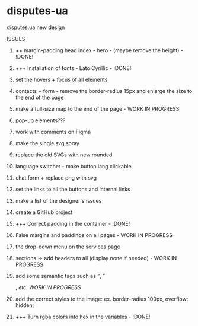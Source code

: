 # disputes-ua
disputes.ua new design

ISSUES

1. ++ margin-padding head index - hero - (maybe remove the height) - !DONE!

2. +++ Installation of fonts - Lato Cyrillic - !DONE!

3. set the hovers + focus of all elements

4. contacts + form - remove the border-radius 15px and enlarge the size to the end of the page

5. make a full-size map to the end of the page - WORK IN PROGRESS

6. pop-up elements???

7. work with comments on Figma

8. make the single svg spray

9. replace the old SVGs with new rounded

10. language switcher - make button lang clickable

11. chat form + replace png with svg

12. set the links to all  the buttons and internal links

13. make a list of the designer's issues

14. create a GitHub project

15. +++ Correct padding in the container - !DONE!

16. False margins and paddings on all pages - WORK IN PROGRESS

17. the drop-down menu on the services page

18. sections -> add headers to all (display none if needed) - WORK IN PROGRESS

19. add some semantic tags such as <q>, <article>, <cite> etc. WORK IN PROGRESS

20. add the correct styles to the image: ex. border-radius 100px, overflow: hidden;

21. +++ Turn rgba colors into hex in the variables - !DONE!
